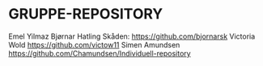 # GRUPPE-REPOSITORY
Emel Yilmaz
Bjørnar Hatling Skåden: https://github.com/bjornarsk
Victoria Wold https://github.com/victow11
Simen Amundsen https://github.com/Chamundsen/Individuell-repository